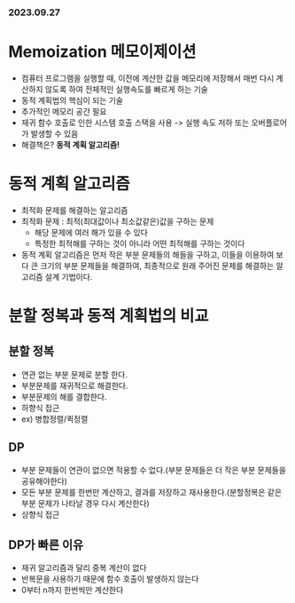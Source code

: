 ### 2023.09.27
# Memoization 메모이제이션
- 컴퓨터 프로그램을 실행할 때, 이전에 계산한 값을 메모리에 저장해서 매번 다시 계산하지 않도록 하여 전체적인 실행속도를 빠르게 하는 기술
- 동적 계획법의 핵심이 되는 기술
- 추가적인 메모리 공간 필요
- 재귀 함수 호출로 인한 시스템 호출 스택을 사용 -> 실행 속도 저하 또는 오버플로어가 발생할 수 있음
- 해결책은? **동적 계획 알고리즘!**

# 동적 계획 알고리즘
- 최적화 문제를 해결하는 알고리즘
- 최적화 문제 : 최적(최대값이나 최소값같은)값을 구하는 문제
  - 해당 문제에 여러 해가 있을 수 있다
  - 특정한 최적해를 구하는 것이 아니라 어떤 최적해를 구하는 것이다
- 동적 계획 알고리즘은 먼저 작은 부분 문제들의 해들을 구하고, 이들을 이용하여 보다 큰 크기의 부분 문제들을 해결하여, 최종적으로 원래 주어진 문제를 해결하는 알고리즘 설계 기법이다.

# 분할 정복과 동적 계획법의 비교
## 분할 정복
- 연관 없는 부분 문제로 분할 한다.
- 부분문제를 재귀적으로 해결한다.
- 부분문제의 해를 결합한다.
- 하향식 접근
- ex) 병합정렬/퀵정렬
## DP
- 부분 문제들이 연관이 없으면 적용할 수 없다.(부분 문제들은 더 작은 부분 문제들을 공유해야한다)
- 모든 부분 문제를 한번만 계산하고, 결과를 저장하고 재사용한다.(분할정복은 같은 부분 문제가 나타날 경우 다시 계산한다)
- 상향식 접근

## DP가 빠른 이유
- 재귀 알고리즘과 달리 중복 계산이 없다
- 반복문을 사용하기 때문에 함수 호출이 발생하지 않는다
- 0부터 n까지 한번씩만 계산한다
